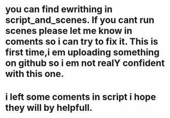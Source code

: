 # you can find ewrithing in script_and_scenes. If you cant run scenes please let me know in coments so i can try to fix it. This is first time,i em uploading something on github so i em not realY confident with this one.
# i left some coments in script i hope they will by helpfull.

